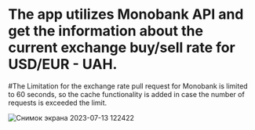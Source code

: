 # The app utilizes Monobank API and get the information about the current exchange buy/sell rate for USD/EUR - UAH.
#The Limitation for the exchange rate pull request for Monobank is limited to 60 seconds, so the cache functionality is added in case the number of requests is exceeded the limit.


![Снимок экрана 2023-07-13 122422](https://github.com/Serpantiner/Currency_mono/assets/85799080/8cec80df-1803-4467-8748-24877fec02c3)
